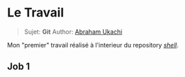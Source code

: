 # Le Travail
> Sujet: **Git**
> Author: [Abraham Ukachi](abraham.ukachi@laplateforme.io)

Mon "premier" travail réalisé à l'interieur du repository *[shell](https://github.com/abraham-ukachi/shell)*.


## Job 1

